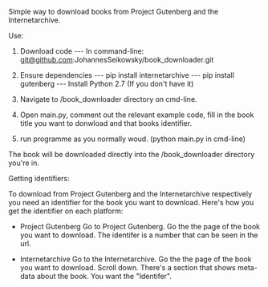 Simple way to download books from Project Gutenberg and the Internetarchive.

Use:

1. Download code 
--- In command-line: git@github.com:JohannesSeikowsky/book_downloader.git

2. Ensure dependencies
--- pip install internetarchive
--- pip install gutenberg
--- Install Python 2.7 (If you don't have it)

3. Navigate to /book_downloader directory on cmd-line.
4. Open main.py, comment out the relevant example code,
fill in the book title you want to donwload and that books identifier.
5. run programme as you normally woud. (python main.py in cmd-line)

The book will be downloaded directly into the /book_downloader directory
you're in.


Getting identifiers:

To download from Project Gutenberg and the Internetarchive respectively
you need an identifier for the book you want to download. Here's how you
get the identifier on each platform:

- Project Gutenberg
Go to Project Gutenberg. Go the the page of the book you want to download.
The identifer is a number that can be seen in the url.

- Internetarchive
Go to the Internetarchive. Go the the page of the book you want to download.
Scroll down. There's a section that shows meta-data about the book.
You want the "Identifer".